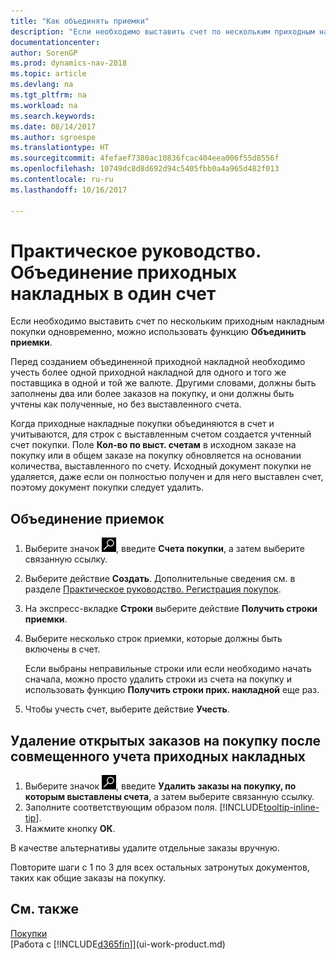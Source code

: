 ```yaml
---
title: "Как объединять приемки"
description: "Если необходимо выставить счет по нескольким приходным накладным покупки одновременно, можно использовать функцию Объединить приемки."
documentationcenter: 
author: SorenGP
ms.prod: dynamics-nav-2018
ms.topic: article
ms.devlang: na
ms.tgt_pltfrm: na
ms.workload: na
ms.search.keywords: 
ms.date: 08/14/2017
ms.author: sgroespe
ms.translationtype: HT
ms.sourcegitcommit: 4fefaef7380ac10836fcac404eea006f55d8556f
ms.openlocfilehash: 10749dc8d8d692d94c5405fbb0a4a965d482f013
ms.contentlocale: ru-ru
ms.lasthandoff: 10/16/2017

---
```

# <a name="how-to-combine-receipts-on-a-single-invoice"></a>Практическое руководство. Объединение приходных накладных в один счет
Если необходимо выставить счет по нескольким приходным накладным покупки одновременно, можно использовать функцию **Объединить приемки**.  

Перед созданием объединенной приходной накладной необходимо учесть более одной приходной накладной для одного и того же поставщика в одной и той же валюте. Другими словами, должны быть заполнены два или более заказов на покупку, и они должны быть учтены как полученные, но без выставленного счета.  

Когда приходные накладные покупки объединяются в счет и учитываются, для строк с выставленным счетом создается учтенный счет покупки. Поле **Кол-во по выст. счетам** в исходном заказе на покупку или в общем заказе на покупку обновляется на основании количества, выставленного по счету. Исходный документ покупки не удаляется, даже если он полностью получен и для него выставлен счет, поэтому документ покупки следует удалить.  

## <a name="to-combine-receipts"></a>Объединение приемок  
1. Выберите значок ![Поиск страницы или отчета](media/ui-search/search_small.png "Значок поиска страницы или отчета"), введите **Счета покупки**, а затем выберите связанную ссылку.  
2. Выберите действие **Создать**. Дополнительные сведения см. в разделе [Практическое руководство. Регистрация покупок](purchasing-how-record-purchases.md).  
3. На экспресс-вкладке **Строки** выберите действие **Получить строки приемки**.  
4. Выберите несколько строк приемки, которые должны быть включены в счет.  

    Если выбраны неправильные строки или если необходимо начать сначала, можно просто удалить строки из счета на покупку и использовать функцию **Получить строки прих. накладной** еще раз.  
5. Чтобы учесть счет, выберите действие **Учесть**.  

## <a name="to-remove-open-purchase-orders-after-combined-receipt-posting"></a>Удаление открытых заказов на покупку после совмещенного учета приходных накладных  
1. Выберите значок ![Поиск страницы или отчета](media/ui-search/search_small.png "Значок поиска страницы или отчета"), введите **Удалить заказы на покупку, по которым выставлены счета**, а затем выберите связанную ссылку.  
2. Заполните соответствующим образом поля. [!INCLUDE[tooltip-inline-tip](includes/tooltip-inline-tip_md.md)].
3. Нажмите кнопку **ОК**.  

В качестве альтернативы удалите отдельные заказы вручную.

Повторите шаги с 1 по 3 для всех остальных затронутых документов, таких как общие заказы на покупку.

## <a name="see-also"></a>См. также  
[Покупки](purchasing-manage-purchasing.md)  
[Работа с [!INCLUDE[d365fin](includes/d365fin_md.md)]](ui-work-product.md)

